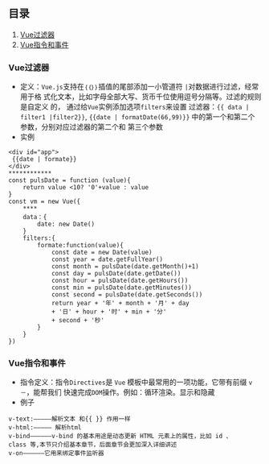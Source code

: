 ## 目录
1. [Vue过滤器](#Vue过滤器)
2. [Vue指令和事件](#Vue指令和事件)


### Vue过滤器

- 定义：`Vue.js`支持在`｛｛｝｝`插值的尾部添加一小管道符 `|`对数据进行过滤，经常用于格
  式化文本，比如字母全部大写、货币千位使用逗号分隔等。过滤的规则是自定义
  的， 通过给`Vue`实例添加选项`filters`来设置
  过滤器：`{{ data | filter1 |filter2}}`,
  `{{date | formatDate(66,99)}}` 中的第一个和第二个参数，分别对应过滤器的第二个和
  第三个参数
- 实例

```
<div id="app">
 {{date | formate}}
</div>
************
const pulsDate = function (value){
    return value <10? '0'+value : value
}
const vm = new Vue({
    ****
    data：{
        date: new Date()
    }
    filters:{
        formate:function(value){
            const date = new Date(value)
            const year = date.getFullYear()
            const month = pulsDate(date.getMonth()+1)
            const day = pulsDate(date.getDate())
            const hour = pulsDate(date.getHours())
            const min = pulsDate(date.getMinutes())
            const second = pulsDate(date.getSeconds())
            return year + '年' + month + '月' + day
            + '日' + hour + '时' + min + '分'
            + second + '秒'
        }
    }
})
```

### Vue指令和事件

- 指令定义：指令`Directives`是 `Vue` 模板中最常用的一项功能，它带有前缀 `v－`，能帮我们
  快速完成`DOM`操作。例如：循环渲染。显示和隐藏
- 例子

```
v-text:—————解析文本 和{{ }} 作用一样
v-html:————— 解析html
v-bind—————–v-bind 的基本用途是动态更新 HTML 元素上的属性，比如 id 、
class 等,本节只介绍基本章节，后面章节会更加深入详细讲述
v-on——————它用来绑定事件监听器
```
